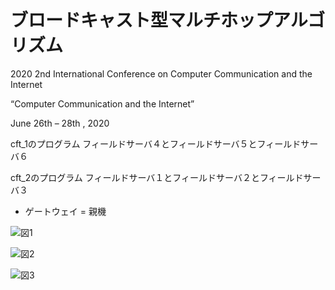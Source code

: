 # ブロードキャスト型マルチホップアルゴリズム
2020 2nd International Conference on Computer Communication and the Internet

“Computer Communication and the Internet”

June 26th – 28th , 2020

cft_1のプログラム     フィールドサーバ４とフィールドサーバ５とフィールドサーバ６

cft_2のプログラム     フィールドサーバ１とフィールドサーバ２とフィールドサーバ３

* ゲートウェイ = 親機

![図1](https://user-images.githubusercontent.com/34154851/106847581-8a19d680-66f2-11eb-8cf6-f3240735286d.png)


![図2](https://user-images.githubusercontent.com/34154851/106847595-8ede8a80-66f2-11eb-9218-0098058e76c5.png)


![図3](https://user-images.githubusercontent.com/34154851/106849696-84be8b00-66f6-11eb-8763-77f688a4300b.png)
